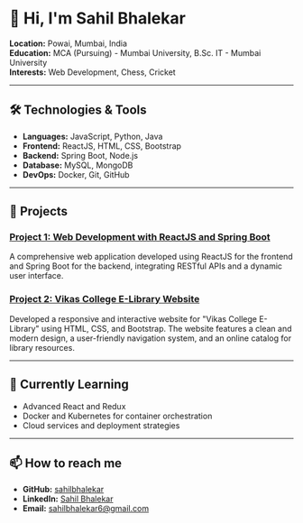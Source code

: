 # 👋 Hi, I'm Sahil Bhalekar

**Location:** Powai, Mumbai, India  
**Education:** MCA (Pursuing) - Mumbai University, B.Sc. IT - Mumbai University  
**Interests:** Web Development, Chess, Cricket  

---

## 🛠️ Technologies & Tools

- **Languages:** JavaScript, Python, Java
- **Frontend:** ReactJS, HTML, CSS, Bootstrap
- **Backend:** Spring Boot, Node.js
- **Database:** MySQL, MongoDB
- **DevOps:** Docker, Git, GitHub

---

## 🚀 Projects

### [Project 1: Web Development with ReactJS and Spring Boot](#)
A comprehensive web application developed using ReactJS for the frontend and Spring Boot for the backend, integrating RESTful APIs and a dynamic user interface.

### [Project 2: Vikas College E-Library Website](#)
Developed a responsive and interactive website for "Vikas College E-Library" using HTML, CSS, and Bootstrap. The website features a clean and modern design, a user-friendly navigation system, and an online catalog for library resources.

---

## 🌱 Currently Learning

- Advanced React and Redux
- Docker and Kubernetes for container orchestration
- Cloud services and deployment strategies

---

## 📫 How to reach me

- **GitHub:** [sahilbhalekar](https://github.com/sahilbhalekar)
- **LinkedIn:** [Sahil Bhalekar](https://www.linkedin.com/in/sahilbhalekar/)
- **Email:** sahilbhalekar6@gmail.com
